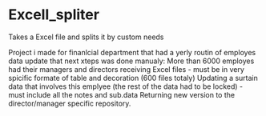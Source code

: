 # Excell_spliter
Takes a Excel file and splits it by custom needs

Project i made for finanlcial department that had a yerly routin of employes data update that next xteps was done manualy:
More than 6000 employes had their managers and directors receiving Excel files - must be in very spicific formate of table and decoration (600 files totaly)
Updating a surtain data that involves this emplyee (the rest of the data had to be locked) - must include all the notes and sub.data
Returning new version to the director/manager specific repository.
